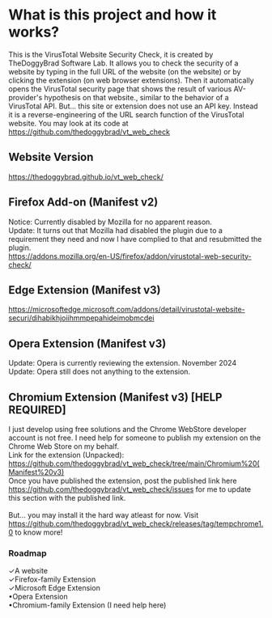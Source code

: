 # What is this project and how it works?
This is the VirusTotal Website Security Check, it is created by TheDoggyBrad Software Lab. It allows you to check the security of a website by typing in the full URL of the website (on the website) or by clicking the extension (on web browser extensions). Then it automatically opens the VirusTotal security page that shows the result of various AV-provider's hypothesis on that website., similar to the behavior of a VirusTotal API. But... this site or extension does not use an API key. Instead it is a reverse-engineering of the URL search function of the VirusTotal website. You may look at its code at https://github.com/thedoggybrad/vt_web_check

## Website Version
https://thedoggybrad.github.io/vt_web_check/

## Firefox Add-on (Manifest v2)
Notice: Currently disabled by Mozilla for no apparent reason.<br>
Update: It turns out that Mozilla had disabled the plugin due to a requirement they need and now I have complied to that and resubmitted the plugin.<br>
https://addons.mozilla.org/en-US/firefox/addon/virustotal-web-security-check/

## Edge Extension (Manifest v3)
https://microsoftedge.microsoft.com/addons/detail/virustotal-website-securi/dihabikhjoiihmmpepahideimobmcdei

## Opera Extension (Manifest v3)
Update: Opera is currently reviewing the extension.
November 2024 Update: Opera still does not anything to the extension.

## Chromium Extension (Manifest v3) [HELP REQUIRED]
I just develop using free solutions and the Chrome WebStore developer account is not free. I need help for someone to publish my extension on the Chrome Web Store on my behalf.
<br>
Link for the extension (Unpacked): https://github.com/thedoggybrad/vt_web_check/tree/main/Chromium%20(Manifest%20v3)
<br>
Once you have published the extension, post the published link here https://github.com/thedoggybrad/vt_web_check/issues for me to update this section with the published link.<br><br>
But... you may install it the hard way atleast for now. Visit https://github.com/thedoggybrad/vt_web_check/releases/tag/tempchrome1.0 to know more!

### Roadmap
✓A website<br>
✓Firefox-family Extension<br>
✓Microsoft Edge Extension<br>
•Opera Extension<br>
•Chromium-family Extension (I need help here)


